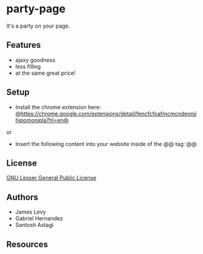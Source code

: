 # party-page

It's a party on your page. 

## Features

- ajaxy goodness
- less filling
- at the same great price!

## Setup

- Install the chrome extension here: 
@https://chrome.google.com/extensions/detail/fencfcfoafmcmcndeonjjhjpomonjpla?hl=en@

or

- Insert the following content into your website inside of the @<body>@ tag:
@<script src="http://party-page.appspot.com/party-page-js"></script>@

## License

[GNU Lesser General Public License](http://www.gnu.org/copyleft/lesser.html)

## Authors

- James Levy
- Gabriel Hernandez
- Santosh Astagi

## Resources
